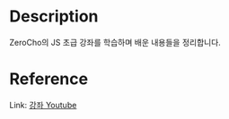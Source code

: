 # Description

ZeroCho의 JS 초급 강좌를 학습하며 배운 내용들을 정리합니다.

# Reference

Link: [강좌 Youtube](https://www.youtube.com/playlist?list=PLcqDmjxt30Rtbxbh4eJREOVekql_kWVmu)
